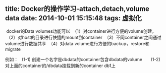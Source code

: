 title: Docker的操作学习-attach,detach,volume data
date: 2014-10-01 15:15:48
tags: 虚拟化
---


	
 docker的Data volumes功能可以
 （1）对container进行方便的volume创建，
 （2）对host的目录进行快捷的mount到container
 （3）不同container之间通过volume进行数据共享
 （4）对data volume进行方便的backup，restore和migrate

例如：
  (1-1) 创建一个名字是dbdata的container包含dbdata的volume
 
  
 (1-2) 对上面的container的/dbdata挂载到新的container db1上
 

	 
